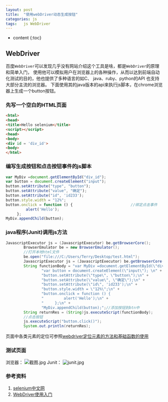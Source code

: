 ```yaml
---
layout: post
title:  "使用webDriver动态生成按钮"
categories: js
tags:   js WebDriver
---
```


* content
{:toc}

## WebDriver

百度`WebDriver`可以发现几乎没有网站介绍这个工具是啥，都是`WebDriver`的原理和简单入门，
使用他可以模拟用户在浏览器上的各种操作，从而以达到前端自动化测试的目的，他也提供了多种语言的如C、 java、ruby、python的API
也支持大部分主流的浏览器。
下面使用其的java版本的api来执行js脚本，在chrome浏览器上生成一个button按钮。

### 先写一个空白的HTML页面

```html
<html>
<head>
<title>Hello selenium</title>
<script></script>
<head>
<body>
<div id = 'div_id'>
<body>
</html>
```





### 编写生成按钮和点击按钮事件的js脚本

``` js
var MyDiv =document.getElementById("div_id");
var button = document.createElement("input"); 
button.setAttribute("type", "button");
button.setAttribute("value", "确定");
button.setAttribute("id", 'id233');
button.style.width = "12%";
button.onclick = function () {                          //绑定点击事件
         alert('Hello');
     };
MyDiv.appendChild(button);
```
### java程序(Junit)调用js方法

``` java
JavascriptExecutor js = (JavascriptExecutor) be.getBrowserCore();
        BrowserEmulator be = new BrowserEmulator();
        //打开本地html文件
        be.open("file:///C:/Users/Terry/Desktop/test.html");
		JavascriptExecutor js = (JavascriptExecutor) be.getBrowserCore();
		String functionBody = "var MyDiv =document.getElementById(\"div_id\");\n" +
				"var button = document.createElement(\"input\"); \n" +
				"button.setAttribute(\"type\", \"button\");\n" +
				"button.setAttribute(\"value\", \"确定\");\n" +
				"button.setAttribute(\"id\", 'id233');\n" +
				"button.style.width = \"12%\";\n" +
				"button.onclick = function () {                          //绑定点击事件\n" +
				"         alert('Hello');\n" +
				"     };\n" +
				"MyDiv.appendChild(button);";//添加按钮到btn中
		String returnRes = (String)js.executeScript(functionBody);
		//点击按钮
		js.executeScript("button.click()");
        System.out.println(returnRes);
```
页面中各类元素的定位可参照[webdriver定位元素的方法和基础函数的使用](!https://blog.csdn.net/u014773821/article/details/72188621)

### 测试页面

浏览器：
![截图.jpg](https://i.loli.net/2019/04/29/5cc6f2f33c919.jpg)
Junit：
![junit.jpg](https://i.loli.net/2019/04/29/5cc6f2f33e74d.jpg)

### 参考资料

1. [selenium中文网](!http://www.selenium.org.cn/)
2. [WebDriver使用入门](!https://blog.csdn.net/hekaiyou/article/details/79067803)


